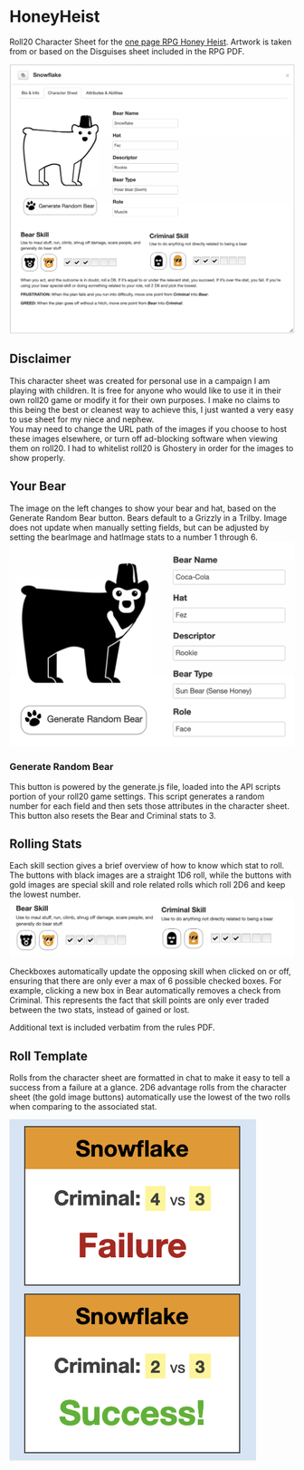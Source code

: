 # HoneyHeist
Roll20 Character Sheet for the [one page RPG Honey Heist](https://rowanrookanddecard.com/product/honey-heist). Artwork is taken from or based on the Disguises sheet included in the RPG PDF.  

![Character Sheet Screenshot](https://raw.githubusercontent.com/dCremins/HoneyHeist/master/preview-character_sheet.png)

## Disclaimer
This character sheet was created for personal use in a campaign I am playing with children. It is free for anyone who would like to use it in their own roll20 game or modify it for their own purposes. I make no claims to this being the best or cleanest way to achieve this, I just wanted a very easy to use sheet for my niece and nephew.  
You may need to change the URL path of the images if you choose to host these images elsewhere, or turn off ad-blocking software when viewing them on roll20. I had to whitelist roll20 is Ghostery in order for the images to show properly. 

## Your Bear
The image on the left changes to show your bear and hat, based on the Generate Random Bear button. Bears default to a Grizzly in a Trilby. Image does not update when manually setting fields, but can be adjusted by setting the bearImage and hatImage stats to a number 1 through 6.  
![Bear image, Generate Random Bear button, and stat input fields in the character sheet](https://raw.githubusercontent.com/dCremins/HoneyHeist/master/readme_images/generate.png)  

### Generate Random Bear
This button is powered by the generate.js file, loaded into the API scripts portion of your roll20 game settings. This script generates a random number for each field and then sets those attributes in the character sheet. This button also resets the Bear and Criminal stats to 3.

## Rolling Stats
Each skill section gives a brief overview of how to know which stat to roll. The buttons with black images are a straight 1D6 roll, while the buttons with gold images are special skill and role related rolls which roll 2D6 and keep the lowest number.
![Criminal and Bear stat buttons with text explaining their uses](https://raw.githubusercontent.com/dCremins/HoneyHeist/master/readme_images/skills.png)  

Checkboxes automatically update the opposing skill when clicked on or off, ensuring that there are only ever a max of 6 possible checked boxes. For example, clicking a new box in Bear automatically removes a check from Criminal. This represents the fact that skill points are only ever traded between the two stats, instead of gained or lost.  

Additional text is included verbatim from the rules PDF.

## Roll Template
Rolls from the character sheet are formatted in chat to make it easy to tell a success from a failure at a glance. 2D6 advantage rolls from the character sheet (the gold image buttons) automatically use the lowest of the two rolls when comparing to the associated stat.  

![Example Success and Failure roll template in the roll20 chat](https://raw.githubusercontent.com/dCremins/HoneyHeist/master/preview-roll_template.png)
